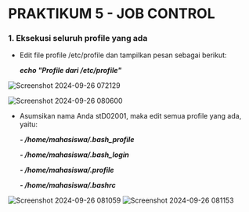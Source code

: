 # PRAKTIKUM 5 - JOB CONTROL

### 1. Eksekusi seluruh profile yang ada
   - Edit file profile /etc/profile dan tampilkan pesan sebagai berikut:

      *__echo "Profile dari /etc/profile"__*

![Screenshot 2024-09-26 072129](https://github.com/user-attachments/assets/c7c9a6d8-89e5-4db9-afac-8563ffca9b07)

![Screenshot 2024-09-26 080600](https://github.com/user-attachments/assets/de2c5108-3b20-4a4f-a088-24dc28931fe7)


  - Asumsikan nama Anda stD02001, maka edit semua profile yang ada, yaitu:

     *__- /home/mahasiswa/.bash_profile__*

      *__- /home/mahasiswa/.bash_login__*

      *__- /home/mahasiswa/.profile__*
     
     *__- /home/mahasiswa/.bashrc__*
    
![Screenshot 2024-09-26 081059](https://github.com/user-attachments/assets/c945f5c7-d097-4e3d-ac30-19cbec16f87f)
![Screenshot 2024-09-26 081153](https://github.com/user-attachments/assets/45180e08-e989-488a-ba90-765c45327c51)
